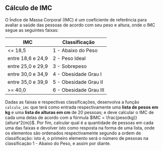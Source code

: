 ## Cálculo de IMC

O Índice de Massa Corporal (IMC) é um coeficiente de referência para avaliar a saúde das pessoas de acordo com seu peso e altura, onde o IMC segue as seguintes faixas:

| IMC               | Classificação      |
|-------------------|------------------------|
| <= 18,5           | 1 - Abaixo do Peso     |
| entre 18,6 e 24,9 | 2 - Peso Ideal         |
| entre 25,0 e 29,9 | 3 - Sobrepeso          |
| entre 30,0 e 34,9 | 4 - Obesidade Grau I   |
| entre 35,0 e 39,9 | 5 - Obesidade Grau II  |
| >= 40,0           | 6 - Obesidade Grau III |

Dadas as faixas e respectivas classificações, desenvolva a função `calculo_imc` que terá como entrada respectivamente uma __lista de pesos em kg__ e uma __lista de alturas em cm__ de 20 pessoas; e deve calcular o IMC de cada uma delas de acordo com a fórmula $IMC = \frac{peso(kg)}{altura^2(m)}$. Por fim, calcular qual é a quantidade de pessoas em cada uma das faixas e devolver isto como resposta na forma de uma lista, onde os elementos são ordenados respectivamente segundo a ordem de classificação: isto é, o primeiro elemento será o número de pessoas na classificação 1 - Abaixo do Peso, e assim por diante.
